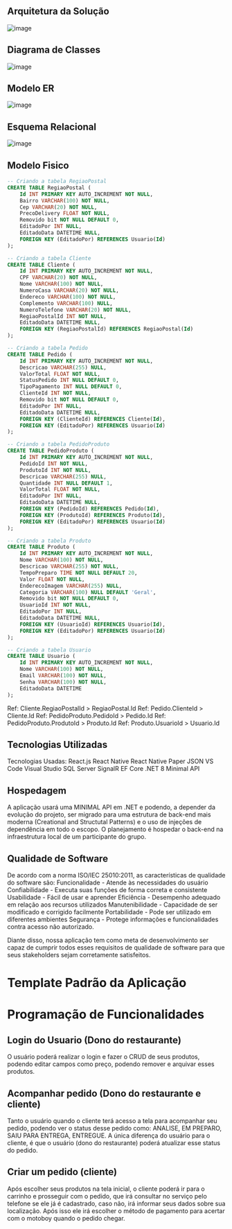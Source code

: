 ## Arquitetura da Solução
![image](https://github.com/ICEI-PUC-Minas-PMV-ADS/pmv-ads-2024-1-e5-proj-empext-t4-pmv-ads-2024-1-e5-projganajo/assets/16859514/6051fdd1-9c5a-4a64-845e-15ff9f3a47e4)


## Diagrama de Classes
![image](https://github.com/ICEI-PUC-Minas-PMV-ADS/pmv-ads-2024-1-e5-proj-empext-t4-pmv-ads-2024-1-e5-projganajo/assets/16859514/2c01d257-4fde-45a0-91cb-5ee2432040dc)


## Modelo ER

![image](https://github.com/ICEI-PUC-Minas-PMV-ADS/pmv-ads-2024-1-e5-proj-empext-t4-pmv-ads-2024-1-e5-projganajo/assets/16859514/3b7e12b4-ea25-4f54-ac82-e95145dacb1f)


## Esquema Relacional
![image](https://github.com/ICEI-PUC-Minas-PMV-ADS/pmv-ads-2024-1-e5-proj-empext-t4-pmv-ads-2024-1-e5-projganajo/assets/16859514/ca221702-707a-42b6-8b16-bcbca4902dd6)



## Modelo Fisico
``` SQL
-- Criando a tabela RegiaoPostal
CREATE TABLE RegiaoPostal (
    Id INT PRIMARY KEY AUTO_INCREMENT NOT NULL,
    Bairro VARCHAR(100) NOT NULL,
    Cep VARCHAR(20) NOT NULL,
    PrecoDelivery FLOAT NOT NULL,
    Removido bit NOT NULL DEFAULT 0,
    EditadoPor INT NULL,
    EditadoData DATETIME NULL,
    FOREIGN KEY (EditadoPor) REFERENCES Usuario(Id)
);

-- Criando a tabela Cliente
CREATE TABLE Cliente (
    Id INT PRIMARY KEY AUTO_INCREMENT NOT NULL,
    CPF VARCHAR(20) NOT NULL,
    Nome VARCHAR(100) NOT NULL,
    NumeroCasa VARCHAR(20) NOT NULL,
    Endereco VARCHAR(100) NOT NULL,
    Complemento VARCHAR(100) NULL,
    NumeroTelefone VARCHAR(20) NOT NULL,
    RegiaoPostalId INT NOT NULL,
    EditadoData DATETIME NULL,
    FOREIGN KEY (RegiaoPostalId) REFERENCES RegiaoPostal(Id)
);

-- Criando a tabela Pedido
CREATE TABLE Pedido (
    Id INT PRIMARY KEY AUTO_INCREMENT NOT NULL,
    Descricao VARCHAR(255) NULL,
    ValorTotal FLOAT NOT NULL,
    StatusPedido INT NULL DEFAULT 0,
    TipoPagamento INT NULL DEFAULT 0,
    ClienteId INT NOT NULL,
    Removido bit NOT NULL DEFAULT 0,
    EditadoPor INT NULL,
    EditadoData DATETIME NULL,
    FOREIGN KEY (ClienteId) REFERENCES Cliente(Id),
    FOREIGN KEY (EditadoPor) REFERENCES Usuario(Id)
);

-- Criando a tabela PedidoProduto
CREATE TABLE PedidoProduto (
    Id INT PRIMARY KEY AUTO_INCREMENT NOT NULL,
    PedidoId INT NOT NULL,
    ProdutoId INT NOT NULL,
    Descricao VARCHAR(255) NULL,
    Quantidade INT NULL DEFAULT 1,
    ValorTotal FLOAT NOT NULL,
    EditadoPor INT NULL,
    EditadoData DATETIME NULL,
    FOREIGN KEY (PedidoId) REFERENCES Pedido(Id),
    FOREIGN KEY (ProdutoId) REFERENCES Produto(Id),
    FOREIGN KEY (EditadoPor) REFERENCES Usuario(Id)
);

-- Criando a tabela Produto
CREATE TABLE Produto (
    Id INT PRIMARY KEY AUTO_INCREMENT NOT NULL,
    Nome VARCHAR(100) NOT NULL,
    Descricao VARCHAR(255) NOT NULL,
    TempoPreparo TIME NOT NULL DEFAULT 20,
    Valor FLOAT NOT NULL,
    EnderecoImagem VARCHAR(255) NULL,
    Categoria VARCHAR(100) NULL DEFAULT 'Geral',
    Removido bit NOT NULL DEFAULT 0,
    UsuarioId INT NOT NULL,
    EditadoPor INT NULL,
    EditadoData DATETIME NULL,
    FOREIGN KEY (UsuarioId) REFERENCES Usuario(Id),
    FOREIGN KEY (EditadoPor) REFERENCES Usuario(Id)
);

-- Criando a tabela Usuario
CREATE TABLE Usuario (
    Id INT PRIMARY KEY AUTO_INCREMENT NOT NULL,
    Nome VARCHAR(100) NOT NULL,
    Email VARCHAR(100) NOT NULL,
    Senha VARCHAR(100) NOT NULL,
    EditadoData DATETIME
);
```

Ref: Cliente.RegiaoPostalId > RegiaoPostal.Id
Ref: Pedido.ClienteId > Cliente.Id
Ref: PedidoProduto.PedidoId > Pedido.Id
Ref: PedidoProduto.ProdutoId > Produto.Id
Ref: Produto.UsuarioId > Usuario.Id

## Tecnologias Utilizadas

Tecnologias Usadas:
React.js
React Native
React Native Paper
JSON
VS Code
Visual Studio
SQL Server
SignalR
EF Core
.NET 8
Minimal API
## Hospedagem

A aplicação usará uma MINIMAL API em .NET e podendo, a depender da evolução do projeto, ser migrado para uma estrutura de back-end mais moderna (Creational and Structutal Patterns) e o uso de injeções de dependência em todo o escopo. O planejamento é hospedar o back-end na infraestrutura local de um participante do grupo.

## Qualidade de Software

De acordo com a norma ISO/IEC 25010:2011, as características de qualidade do software são:
Funcionalidade - Atende às necessidades do usuário
Confiabilidade - Executa suas funções de forma correta e consistente
Usabilidade - Fácil de usar e aprender
Eficiência - Desempenho adequado em relação aos recursos utilizados
Manutenibilidade - Capacidade de ser modificado e corrigido facilmente
Portabilidade - Pode ser utilizado em diferentes ambientes
Segurança - Protege informações e funcionalidades contra acesso não autorizado.

Diante disso, nossa aplicação tem como meta de desenvolvimento ser capaz de cumprir todos esses requisitos de qualidade de software para que seus stakeholders sejam corretamente satisfeitos.

# Template Padrão da Aplicação
# Programação de Funcionalidades
## Login do Usuario (Dono do restaurante)
O usuário poderá realizar o login e fazer o CRUD de seus produtos, podendo editar campos como preço, podendo remover e arquivar esses produtos.	
## Acompanhar pedido (Dono do restaurante e cliente)
Tanto o usuário quando o cliente terá acesso a tela para acompanhar seu pedido, podendo ver o status desse pedido como: ANALISE, EM PREPARO, SAIU PARA ENTREGA, ENTREGUE.
A única diferença do usuário para o cliente, é que o usuário (dono do restaurante) poderá atualizar esse status do pedido.
## Criar um pedido (cliente)
Após escolher seus produtos na tela inicial, o cliente poderá ir para o carrinho e prosseguir com o pedido, que irá consultar no serviço pelo telefone se ele já é cadastrado, caso não, irá informar seus dados sobre sua localização. Após isso ele irá escolher o método de pagamento para acertar com o motoboy quando o pedido chegar.


<!--
